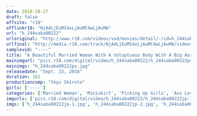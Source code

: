 ```yaml
---
date: 2018-10-27
draft: false
affsite: "r18"
afflinkr18: "NjA4LjEuMS4xLjAuMC4wLjAuMA"
url: "h_244saba00222"
urloriginal: "http://www.r18.com/videos/vod/movies/detail/-/id=h_244saba00222"
urlfinal: "http://media.r18.com/track/NjA4LjEuMS4xLjAuMC4wLjAuMA/videos/vod/movies/detail/-/id=h_244saba00222"
samplevid: "----"
title: "A Beautiful Married Woman With A Voluptuous Body With A Big Ass In A Tight Skirt I Can't Stand It Anymore!! Observing Peachy Asses And Lusty Housewives Gets Our Cocks Rock Hard!! When We Can't Stand It Anymore We're Shoving Our Cocks In Them Pussies For Absolute Creampie Sex!! 2"
mainimgurl: "pics.r18.com/digital/video/h_244saba00222/h_244saba00222ps.jpg"
mainimgs: "h_244saba00222ps.jpg"
releasedate: "Sept. 23, 2016"
duration: 181
productioncomp: "Skyu Shiroto"
girls: ['----']
categories: ['Married Woman', 'Miniskirt', 'Picking Up Girls', 'Ass Lover', 'Amateur', 'Creampie', 'Hi-Def']
imgurls: ['pics.r18.com/digital/video/h_244saba00222/h_244saba00222jp-1.jpg', 'pics.r18.com/digital/video/h_244saba00222/h_244saba00222jp-2.jpg', 'pics.r18.com/digital/video/h_244saba00222/h_244saba00222jp-3.jpg', 'pics.r18.com/digital/video/h_244saba00222/h_244saba00222jp-4.jpg', 'pics.r18.com/digital/video/h_244saba00222/h_244saba00222jp-5.jpg', 'pics.r18.com/digital/video/h_244saba00222/h_244saba00222jp-6.jpg', 'pics.r18.com/digital/video/h_244saba00222/h_244saba00222jp-7.jpg', 'pics.r18.com/digital/video/h_244saba00222/h_244saba00222jp-8.jpg', 'pics.r18.com/digital/video/h_244saba00222/h_244saba00222jp-9.jpg', 'pics.r18.com/digital/video/h_244saba00222/h_244saba00222jp-10.jpg', 'pics.r18.com/digital/video/h_244saba00222/h_244saba00222jp-11.jpg', 'pics.r18.com/digital/video/h_244saba00222/h_244saba00222jp-12.jpg', 'pics.r18.com/digital/video/h_244saba00222/h_244saba00222jp-13.jpg', 'pics.r18.com/digital/video/h_244saba00222/h_244saba00222jp-14.jpg', 'pics.r18.com/digital/video/h_244saba00222/h_244saba00222jp-15.jpg', 'pics.r18.com/digital/video/h_244saba00222/h_244saba00222jp-16.jpg', 'pics.r18.com/digital/video/h_244saba00222/h_244saba00222jp-17.jpg', 'pics.r18.com/digital/video/h_244saba00222/h_244saba00222jp-18.jpg', 'pics.r18.com/digital/video/h_244saba00222/h_244saba00222jp-19.jpg', 'pics.r18.com/digital/video/h_244saba00222/h_244saba00222jp-20.jpg']
imgs: ['h_244saba00222jp-1.jpg', 'h_244saba00222jp-2.jpg', 'h_244saba00222jp-3.jpg', 'h_244saba00222jp-4.jpg', 'h_244saba00222jp-5.jpg', 'h_244saba00222jp-6.jpg', 'h_244saba00222jp-7.jpg', 'h_244saba00222jp-8.jpg', 'h_244saba00222jp-9.jpg', 'h_244saba00222jp-10.jpg', 'h_244saba00222jp-11.jpg', 'h_244saba00222jp-12.jpg', 'h_244saba00222jp-13.jpg', 'h_244saba00222jp-14.jpg', 'h_244saba00222jp-15.jpg', 'h_244saba00222jp-16.jpg', 'h_244saba00222jp-17.jpg', 'h_244saba00222jp-18.jpg', 'h_244saba00222jp-19.jpg', 'h_244saba00222jp-20.jpg']
---
```

